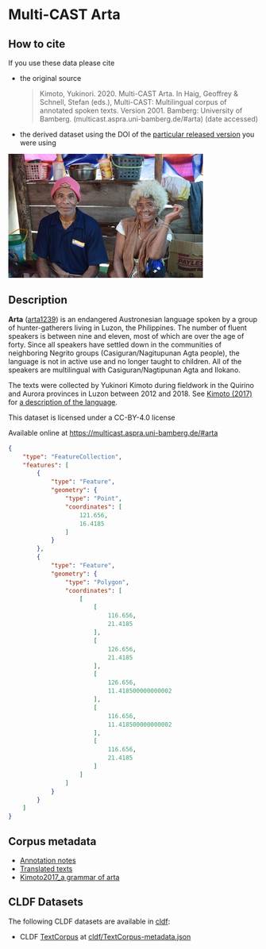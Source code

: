 # Multi-CAST Arta

## How to cite

If you use these data please cite
- the original source
  > Kimoto, Yukinori. 2020. Multi-CAST Arta. In Haig, Geoffrey & Schnell, Stefan (eds.), Multi-CAST: Multilingual corpus of annotated spoken texts. Version 2001. Bamberg: University of Bamberg. (multicast.aspra.uni-bamberg.de/#arta) (date accessed)
- the derived dataset using the DOI of the [particular released version](../../releases/) you were using

![](cldf/media/image.jpg)

## Description


**Arta** ([arta1239](https://glottolog.org/resource/languoid/id/arta1239)) is an endangered Austronesian language spoken by a group of hunter-gatherers living in Luzon, the Philippines. The number of fluent speakers is between nine and eleven, most of which are over the age of forty. Since all speakers have settled down in the communities of neighboring Negrito groups (Casiguran/Nagitupunan Agta people), the language is not in active use and no longer taught to children. All of the speakers are multilingual with Casiguran/Nagtipunan Agta and Ilokano.

The texts were collected by Yukinori Kimoto during fieldwork in the Quirino and Aurora provinces in Luzon between 2012 and 2018. See [Kimoto (2017)](Source#cldf:kimoto2017) for [a description of the language](MediaTable#cldf:Kimoto2017_a-grammar-of-Arta.pdf).

This dataset is licensed under a CC-BY-4.0 license

Available online at https://multicast.aspra.uni-bamberg.de/#arta


```geojson
{
    "type": "FeatureCollection",
    "features": [
        {
            "type": "Feature",
            "geometry": {
                "type": "Point",
                "coordinates": [
                    121.656,
                    16.4185
                ]
            }
        },
        {
            "type": "Feature",
            "geometry": {
                "type": "Polygon",
                "coordinates": [
                    [
                        [
                            116.656,
                            21.4185
                        ],
                        [
                            126.656,
                            21.4185
                        ],
                        [
                            126.656,
                            11.418500000000002
                        ],
                        [
                            116.656,
                            11.418500000000002
                        ],
                        [
                            116.656,
                            21.4185
                        ]
                    ]
                ]
            }
        }
    ]
}
```


## Corpus metadata

- [Annotation notes](cldf/media/annotation-notes.pdf)
- [Translated texts](cldf/media/translated-texts.pdf)
- [Kimoto2017_a grammar of arta](cldf/media/Kimoto2017_a-grammar-of-Arta.pdf)


## CLDF Datasets

The following CLDF datasets are available in [cldf](cldf):

- CLDF [TextCorpus](https://github.com/cldf/cldf/tree/master/modules/TextCorpus) at [cldf/TextCorpus-metadata.json](cldf/TextCorpus-metadata.json)